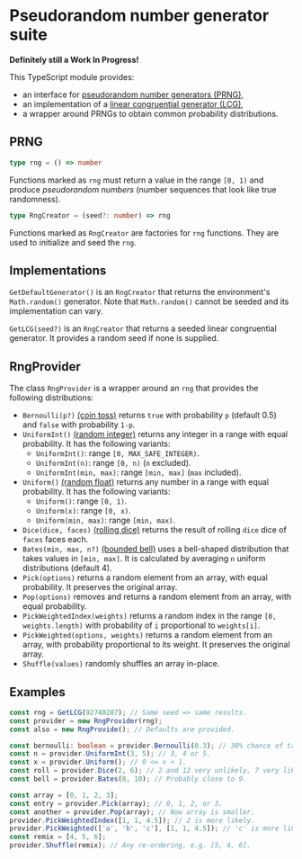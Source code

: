 # Pseudorandom number generator suite

**Definitely still a Work In Progress!**

This TypeScript module provides:

* an interface for [pseudorandom number generators (PRNG)](https://en.wikipedia.org/wiki/Pseudorandom_number_generator),
* an implementation of a [linear congruential generator (LCG)](https://en.wikipedia.org/wiki/Linear_congruential_generator),
* a wrapper around PRNGs to obtain common probability distributions.

## PRNG

```typescript
type rng = () => number
```

Functions marked as `rng` must return a value in the range `[0, 1)` and produce *pseudorandom numbers* (number sequences that look like true randomness).

```typescript
type RngCreator = (seed?: number) => rng
```

Functions marked as `RngCreator` are factories for `rng` functions. They are used to initialize and seed the `rng`.

## Implementations

`GetDefaultGenerator()` is an `RngCreator` that returns the environment's `Math.random()` generator.
Note that `Math.random()` cannot be seeded and its implementation can vary.

`GetLCG(seed?)` is an `RngCreator` that returns a seeded linear congruential generator.
It provides a random seed if none is supplied.

## RngProvider

The class `RngProvider` is a wrapper around an `rng` that provides the following distributions:

* `Bernoulli(p?)` [(coin toss)](https://en.wikipedia.org/wiki/Bernoulli_distribution) returns `true` with probability `p` (default 0.5) and `false` with probability `1-p`.
* `UniformInt()` [(random integer)](https://en.wikipedia.org/wiki/Discrete_uniform_distribution) returns any integer in a range with equal probability. It has the following variants:
    * `UniformInt()`: range `[0, MAX_SAFE_INTEGER)`.
    * `UniformInt(n)`: range `[0, n)` (`n` excluded).
    * `UniformInt(min, max)`: range `[min, max]` (`max` included).
* `Uniform()` [(random float)](https://en.wikipedia.org/wiki/Uniform_distribution_(continuous)) returns any number in a range with equal probability. It has the following variants:
    * `Uniform()`: range `[0, 1)`.
    * `Uniform(x)`: range `[0, x)`.
    * `Uniform(min, max)`: range `[min, max)`.
* `Dice(dice, faces)` [(rolling dice)](http://mathworld.wolfram.com/Dice.html) returns the result of rolling `dice` dice of `faces` faces each.
* `Bates(min, max, n?)` [(bounded bell)](https://en.wikipedia.org/wiki/Bates_distribution) uses a bell-shaped distribution that takes values in `[min, max]`. It is calculated by averaging `n` uniform distributions (default 4).
* `Pick(options)` returns a random element from an array, with equal probability. It preserves the original array.
* `Pop(options)` removes and returns a random element from an array, with equal probability.
* `PickWeightedIndex(weights)` returns a random index in the range `[0, weights.length)` with probability of `i` proportional to `weights[i]`.
* `PickWeighted(options, weights)` returns a random element from an array, with probability proportional to its weight. It preserves the original array.
* `Shuffle(values)` randomly shuffles an array in-place.

## Examples

```typescript
const rng = GetLCG(92740287); // Same seed => same results.
const provider = new RngProvider(rng);
const also = new RngProvide(); // Defaults are provided.

const bernoulli: boolean = provider.Bernoulli(0.3); // 30% chance of true.
const n = provider.UniformInt(3, 5); // 3, 4 or 5.
const x = provider.Uniform(); // 0 <= x < 1.
const roll = provider.Dice(2, 6); // 2 and 12 very unlikely, 7 very likely.
const bell = provider.Bates(8, 10); // Probably close to 9.

const array = [0, 1, 2, 3];
const entry = provider.Pick(array); // 0, 1, 2, or 3.
const another = provider.Pop(array); // Now array is smaller.
provider.PickWeightedIndex([1, 1, 4.5]); // 2 is more likely.
provider.PickWeighted(['a', 'b', 'c'], [1, 1, 4.5]); // 'c' is more likely.
const remix = [4, 5, 6];
provider.Shuffle(remix); // Any re-ordering, e.g. [5, 4, 6].
```
